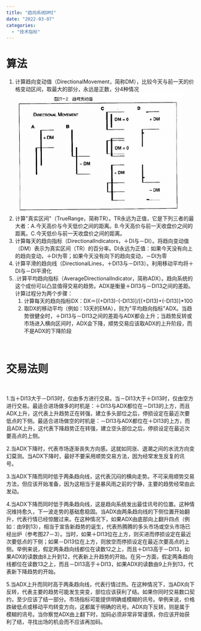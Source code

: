 ```yaml
---
title: "趋向系统DMI"
date: "2022-03-07"
categories: 
  - "技术指标"
---
```


# 算法

1. 计算趋向变动值（DirectionalMovement，简称DM），比较今天与前一天的价格变动区间，取最大的部分，永远是正数，分4种情况 [![](images/1-1P420145259563.jpg)](http://127.0.0.1/?attachment_id=4486)
2. 计算"真实区间"（TrueRange，简称TR）。TR永远为正值，它是下列三者的最大者：A.今天高价与今天低价之间的距离。B.今天高价与前一天收盘价之间的距离。C.今天低价与前一天收盘价之间的距离。
3. 计算每天的趋向指标（DirectionalIndicators，＋DI与－DI）。将趋向变动值（DM）表示为真实区间（TR）的百分率。DI永远为正值：如果今天没有向上的趋向变动，＋DI为零；如果今天没有向下的趋向变动，－DI为零
4. 计算平滑的趋向线（DirectionalLines，＋DI13与－DI13）。利用移动平均将＋DI与－DI平滑化
5. .计算平均趋向指标（AverageDirectionalIndicator，简称ADX）。趋向系统的这个成份可以凸显值得交易的趋势。ADX是衡量＋DI13与－DI13之间的差距。计算过程分为两个步骤：
    1. 计算每天的趋向指标DX：DX＝\[(+DI13)-(-DI13)\]/\[(+DI13)+(-DI13)\]\*100
    2. 取DX的移动平均（例如：13天的EMA），则为"平均趋向指标"ADX。当趋势很健全时，＋DI13与－DI13之间的差距与ADX都会上升；当趋势反转或市场进入横向区间时，ADX会下降，顺势交易应该取ADX的上升阶段，而不是ADX的下降阶段

 

# 交易法则

 

1.当＋DI13大于－DI13时，仅由多方进行交易。当－DI13大于＋DI13时，仅由空方进行交易。最适合进场做多的时机是：＋DI13与ADX都位在－DI13的上方，而且ADX上升，这代表上升趋势正在转强，建立多头部位之后，停损设定在最近次要低点的下侧。最适合进场做空的时机是：－DI13与ADX都位在＋DI13的上方，而且ADX上升，这代表下降趋势正在转强，建立空头部位之后，停损设定在最近次要高点的上侧。

2.当ADX下降时，代表市场逐渐丧失方向感。这就如同涨、退潮之间的水流方向变幻莫测。当ADX下降时，最好不要采用顺势交易方法，因为经常发生反复的讯号。

3.当ADX下降而同时低于两条趋向线，这代表沉闷的横向走势。不可采用顺势交易方法，但应该开始准备，因为这相当于是暴风雨之前的宁静，主要的趋势经常由此发动。

4.当ADX下降而同时低于两条趋向线，这是趋向系统发出最佳讯号的位置。这种情况维持愈久，下一波走势的基础愈稳固。当ADX由两条趋向线的下侧位置开始翻升，代表行情已经惊醒过来。在这种情况下，如果ADX由底部向上翻升四点（例如：由9到13），相当于宣告新趋势的诞生，代表热腾腾的多头市场或空头市场已经出炉（参考图27－3）。当时，如果＋DI13位在上方，则买进而停损设定在最近次要低点的下侧；如果－DI13位在上方，则放空而停损设定在最近次要高点的上侧。举例来说，假定两条趋向线都位在读数12之上，而且＋DI13高于－DI13，如果ADX的读数由8上升到12，代表新上升趋势的开始。在另一方面，假定两条趋向线都位在读数13之上，而且－DI13高于＋DI13，如果ADX的读数由9上升到13，代表新下降趋势的开始。

5.当ADX上升而同时高于两条趋向线，代表行情过热。在这种情况下，当ADX向下反转，代表主要的趋势可能发生突变，部位应该获利了结。如果你同时交易数口契约，至少应该了结一部分。市场指标可能提供明确或模糊的讯号。举例来说，价格跌破低点或移动平均转变方向，这都属于明确的讯号。ADX向下反转，则是属于模糊的讯号。当你察觉ADX由上翻下时，加码必须非常非常谨慎，你应该开始获利了结，寻找出场的机会而不应该再加码。
